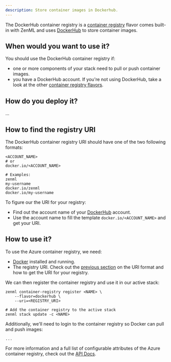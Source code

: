 ```yaml
---
description: Store container images in Dockerhub.
---
```


The DockerHub container registry is a [container registry](./overview.md) 
flavor comes built-in with ZenML and uses [DockerHub](https://hub.docker.com/)
to store container images.

## When would you want to use it?

You should use the DockerHub container registry if:
* one or more components of your stack need to pull or push container images.
* you have a DockerHub account. If you're not using DockerHub, take a look at the
 other [container registry flavors](./overview.md#container-registry-flavors).

## How do you deploy it?

...

## How to find the registry URI

The DockerHub container registry URI should have one of the two following formats:
```shell
<ACCOUNT_NAME>
# or
docker.io/<ACCOUNT_NAME>

# Examples:
zenml
my-username
docker.io/zenml
docker.io/my-username
```

To figure our the URI for your registry:
* Find out the account name of your [DockerHub](https://portal.azure.com/#home) account.
* Use the account name to fill the template `docker.io/<ACCOUNT_NAME>` and get your URI.
## How to use it?

To use the Azure container registry, we need:
* [Docker](https://www.docker.com) installed and running.
* The registry URI. Check out the [previous section](#uri-format) on the URI format and how
to get the URI for your registry.

We can then register the container registry and use it in our active stack:
```shell
zenml container-registry register <NAME> \
    --flavor=dockerhub \
    --uri=<REGISTRY_URI>

# Add the container registry to the active stack
zenml stack update -c <NAME>
```

Additionally, we'll need to login to the container registry so Docker can pull and push images:
```shell
...
```

For more information and a full list of configurable attributes of the Azure container registry, check out the 
[API Docs](https://apidocs.zenml.io/latest/api_docs/container_registries/#zenml.container_registries.dockerhub_container_registry.DockerHubContainerRegistry).
